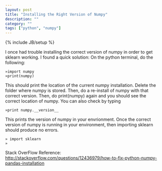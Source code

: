 ```yaml
---
layout: post
title: "Installing the Right Version of Numpy"
description: ""
category: ""
tags: ["python", "numpy"]
---
```

{% include JB/setup %}

I once had trouble installing the correct version of numpy in order to get sklearn working. I found a quick solution:
On the python terminal, do the following:

    »import numpy
    »print(numpy)

This should print the location of the current numpy installation. Delete the folder where numpy is stored. Then, do a re-install of numpy with that correct version. Then, do print(numpy) again and you should see the correct location of numpy. You can also check by typing 

    »print numpy.__version__

This prints the version of numpy in your envrionment. Once the correct version of numpy is running in your environment, then importing sklearn should produce no errors.

    » import sklearn
    »

Stack OverFlow Reference: http://stackoverflow.com/questions/12436979/how-to-fix-python-numpy-pandas-installation